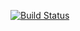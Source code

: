 [![Build Status](https://img.shields.io/endpoint.svg?url=https%3A%2F%2Factions-badge.atrox.dev%2FFuniusa%2FdjangoTaskManager%2Fbadge%3Fref%3Ddevelop&style=flat)](https://actions-badge.atrox.dev/Funiusa/djangoTaskManager/goto?ref=develop)

